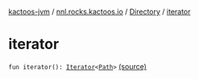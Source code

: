 [kactoos-jvm](../../index.md) / [nnl.rocks.kactoos.io](../index.md) / [Directory](index.md) / [iterator](./iterator.md)

# iterator

`fun iterator(): `[`Iterator`](https://kotlinlang.org/api/latest/jvm/stdlib/kotlin.collections/-iterator/index.html)`<`[`Path`](http://docs.oracle.com/javase/8/docs/api/java/nio/file/Path.html)`>` [(source)](https://github.com/neonailol/kactoos/blob/master/kactoos-jvm/src/main/kotlin/nnl/rocks/kactoos/io/Directory.kt#L26)